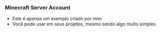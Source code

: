 
### Minecraft Server Account

- Este é apenas um exemplo criado por mim
- Você pode usar em seus projetos, mesmo sendo algo muito simples
